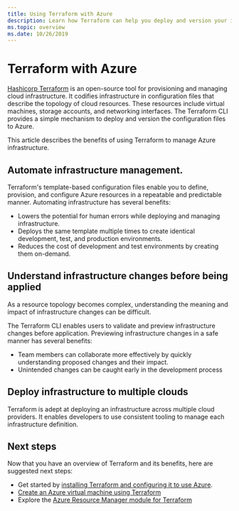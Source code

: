 ```yaml
---
title: Using Terraform with Azure
description: Learn how Terraform can help you deploy and version your infrastructure on Azure.
ms.topic: overview
ms.date: 10/26/2019
---
```


# Terraform with Azure

[Hashicorp Terraform](https://www.terraform.io/) is an open-source tool for provisioning and managing cloud infrastructure. It codifies infrastructure in configuration files that describe the topology of cloud resources. These resources include  virtual machines, storage accounts, and networking interfaces. The Terraform CLI provides a simple mechanism to deploy and version the configuration files to Azure.

This article describes the benefits of using Terraform to manage Azure infrastructure.

## Automate infrastructure management.

Terraform's template-based configuration files enable you to define, provision, and configure Azure resources in a repeatable and predictable manner. Automating infrastructure has several benefits:

- Lowers the potential for human errors while deploying and managing infrastructure.
- Deploys the same template multiple times to create identical development, test, and production environments.
- Reduces the cost of development and test environments by creating them on-demand.

## Understand infrastructure changes before being applied

As a resource topology becomes complex, understanding the meaning and impact of infrastructure changes can be difficult.

The Terraform CLI enables users to validate and preview infrastructure changes before application. Previewing infrastructure changes in a safe manner has several benefits:
- Team members can collaborate more effectively by quickly understanding proposed changes and their impact.
- Unintended changes can be caught early in the development process

## Deploy infrastructure to multiple clouds

Terraform is adept at deploying an infrastructure across multiple cloud providers. It enables developers to use consistent tooling to manage each infrastructure definition.

## Next steps

Now that you have an overview of Terraform and its benefits, here are suggested next steps:

- Get started by [installing Terraform and configuring it to use Azure](get-started-cloud-shell.md).
- [Create an Azure virtual machine using Terraform](create-linux-virtual-machine-with-infrastructure.md)
- Explore the [Azure Resource Manager module for Terraform](https://www.terraform.io/docs/providers/azurerm/) 
